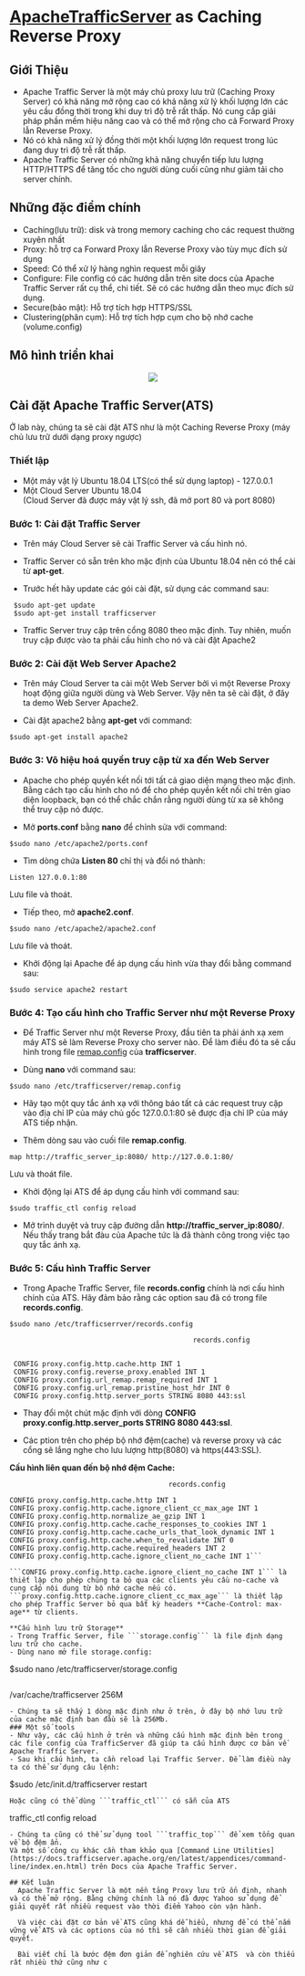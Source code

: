 # [ApacheTrafficServer](https://trafficserver.apache.org/) as Caching Reverse Proxy
## Giới Thiệu
- Apache Traffic Server là một máy chủ proxy lưu trữ (Caching Proxy Server) có khả năng mở rộng cao có khả năng xử lý khối lượng lớn các yêu cầu đồng thời trong khi duy trì độ trễ rất thấp. Nó cung cấp giải pháp phần mềm hiệu năng cao và có thể mở rộng cho cả Forward Proxy lẫn Reverse Proxy.
- Nó có khả năng xử lý đồng thời một khối lượng lớn request trong lúc đang duy trì độ trễ rất thấp.
- Apache Traffic Server có những khả năng chuyển tiếp lưu lượng HTTP/HTTPS để tăng tốc cho người dùng cuối cũng như giảm tải cho server chính.
## Những đặc điểm chính
- Caching(lưu trữ): disk và trong memory caching cho các request thường xuyên nhất
- Proxy: hỗ trợ ca Forward Proxy lẫn Reverse Proxy vào tùy mục đích sử dụng
- Speed: Có thể xử lý hàng nghìn request mỗi giây
- Configure: File config có các hướng dẫn trên site docs của Apache Traffic Server rất cụ thể, chi tiết. Sẽ có các hướng dẫn theo mục đích sử dụng.
- Secure(bảo mật): Hỗ trợ tích hợp HTTPS/SSL
- Clustering(phân cụm): Hỗ trợ tích hợp cụm cho bộ nhớ cache (volume.config)

## Mô hình triển khai
<p align="center">
  <img src="https://docs.trafficserver.apache.org/en/7.0.x/_images/httprvs.jpg"
  <br/>
</p>

## Cài đặt Apache Traffic Server(ATS)
Ở lab này, chúng ta sẽ cài đặt ATS như là một Caching Reverse Proxy (máy chủ lưu trữ dưới dạng proxy ngược)
### Thiết lập
- Một máy vật lý Ubuntu 18.04 LTS(có thể sử dụng laptop) - 127.0.0.1
- Một Cloud Server Ubuntu 18.04\
(Cloud Server đã được máy vật lý ssh, đã mở port 80 và port 8080)

### Bước 1: Cài đặt Traffic Server
- Trên máy Cloud Server sẽ cài Traffic Server và cấu hình nó.

- Traffic Server có sẵn trên kho mặc định của Ubuntu 18.04 nên có thể cài từ **apt-get**.

- Trước hết hãy update các gói cài đặt, sử dụng các command sau:
``` 
 $sudo apt-get update
 $sudo apt-get install trafficserver
```
- Traffic Server truy cập trên cổng 8080 theo mặc định. Tuy nhiên, muốn truy cập được vào ta phải cấu hình cho nó và cài đặt Apache2

### Bước 2: Cài đặt Web Server Apache2
- Trên máy Cloud Server ta cài một Web Server bởi vì một Reverse Proxy hoạt động giữa người dùng và Web Server. Vậy nên ta sẽ cài đặt, ở đây ta demo Web Server Apache2.

- Cài đặt apache2 bằng **apt-get** với command:
```
$sudo apt-get install apache2
```
### Bước 3: Vô hiệu hoá quyền truy cập từ xa đến Web Server
- Apache cho phép quyền kết nối tới tất cả giao diện mạng theo mặc định. Bằng cách tạo cấu hình cho nó để cho phép quyền kết nối chỉ trên giao diện loopback, bạn có thể chắc chắn rằng người dùng từ xa sẽ không thể truy cập nó được.

- Mở **ports.conf** bằng **nano** để chỉnh sửa với command:
```
$sudo nano /etc/apache2/ports.conf
```
- Tìm dòng chứa **Listen 80** chỉ thị và đổi nó thành:
```
Listen 127.0.0.1:80
```
 Lưu file và thoát.

- Tiếp theo, mở **apache2.conf**.
```
$sudo nano /etc/apache2/apache2.conf
```
Lưu file và thoát.

- Khởi động lại Apache để áp dụng cấu hình vừa thay đổi bằng command sau:
```
$sudo service apache2 restart
```
### Bước 4: Tạo cấu hình cho Traffic Server như một Reverse Proxy
- Để Traffic Server như một Reverse Proxy, đầu tiên ta phải ánh xạ xem máy ATS sẽ làm Reverse Proxy cho server nào. Để làm điều đó ta sẽ cấu hình 
trong file [remap.config](https://docs.trafficserver.apache.org/en/latest/admin-guide/files/remap.config.en.html) của **trafficserver**.

- Dùng **nano** với command sau:
```
$sudo nano /etc/trafficserver/remap.config
```
- Hãy tạo một quy tắc ánh xạ với thông báo tất cả các request truy cập vào địa chỉ IP của máy chủ gốc 127.0.0.1:80 sẽ được địa chỉ IP
của máy ATS tiếp nhận.

- Thêm dòng sau vào cuối file **remap.config**.
```
map http://traffic_server_ip:8080/ http://127.0.0.1:80/
```
Lưu và thoát file.

- Khởi động lại ATS để áp dụng cấu hình với command sau:
```
$sudo traffic_ctl config reload
```
- Mở trình duyệt và truy cập đường dẫn **http://traffic_server_ip:8080/**. Nếu thấy trang bắt đàu của Apache tức là đã thành công trong việc tạo quy tắc ánh xạ.

### Bước 5: Cấu hình Traffic Server
- Trong Apache Traffic Server, file **records.config** chính là nơi cấu hình chính của ATS. Hãy đảm bảo rằng
các option sau đã có trong file **records.config**.
```
$sudo nano /etc/trafficserrver/records.config
```
```
                                             records.config
                                  
                     
 CONFIG proxy.config.http.cache.http INT 1
 CONFIG proxy.config.reverse_proxy.enabled INT 1
 CONFIG proxy.config.url_remap.remap_required INT 1
 CONFIG proxy.config.url_remap.pristine_host_hdr INT 0
 CONFIG proxy.config.http.server_ports STRING 8080 443:ssl
```
- Thay đổi một chút mặc định với dòng **CONFIG proxy.config.http.server_ports STRING 8080 443:ssl**.

- Các ption trên cho phép bộ nhớ đệm(cache) và reverse proxy và các cổng sẽ lắng nghe cho lưu lượng
http(8080) và https(443:SSL).

**Cấu hình liên quan đến bộ nhớ đệm Cache:**

```
                                       records.config
 
CONFIG proxy.config.http.cache.http INT 1
CONFIG proxy.config.http.cache.ignore_client_cc_max_age INT 1
CONFIG proxy.config.http.normalize_ae_gzip INT 1
CONFIG proxy.config.http.cache.cache_responses_to_cookies INT 1
CONFIG proxy.config.http.cache.cache_urls_that_look_dynamic INT 1
CONFIG proxy.config.http.cache.when_to_revalidate INT 0
CONFIG proxy.config.http.cache.required_headers INT 2
CONFIG proxy.config.http.cache.ignore_client_no_cache INT 1```

```CONFIG proxy.config.http.cache.ignore_client_no_cache INT 1``` là thiết lập cho phép chúng ta bỏ qua các clients yêu cầu no-cache và cung cấp nội dung từ bộ nhớ cache nếu có.
```proxy.config.http.cache.ignore_client_cc_max_age``` là thiết lập cho phép Traffic Server bỏ qua bất kỳ headers **Cache-Control: max-age** từ clients.

**Cấu hình lưu trữ Storage**
- Trong Traffic Server, file ```storage.config``` là file định dạng lưu trữ cho cache.
- Dùng nano mở file storage.config:
```
$sudo nano /etc/trafficserver/storage.config
 ```                            
```

/var/cache/trafficserver 256M

```
- Chúng ta sẽ thấy 1 dòng mặc định như ở trên, ở đây bộ nhớ lưu trữ của cache mặc định ban đầu sẽ là 256Mb.
### Một số tools
- Như vậy, các cấu hình ở trên và những cấu hình mặc định bên trong các file config của TrafficServer đã giúp ta cấu hình được cơ bản về Apache Traffic Server.
- Sau khi cấu hình, ta cần reload lại Traffic Server. Để làm điều này ta có thể sử dụng câu lệnh: 
```
$sudo /etc/init.d/trafficserver restart
```
Hoặc cũng có thể dùng ```traffic_ctl``` có sẵn của ATS
```
traffic_ctl config reload
```
- Chúng ta cũng có thể sử dụng tool ```traffic_top``` để xem tổng quan về bộ đệm ẩn.
Và một số công cụ khác cần tham khảo qua [Command Line Utilities](https://docs.trafficserver.apache.org/en/latest/appendices/command-line/index.en.html) trên Docs của Apache Traffic Server.

## Kết luận
  Apache Traffic Server là một nền tảng Proxy lưu trữ ổn định, nhanh và có thể mở rộng. Bằng chứng chính là nó đã được Yahoo sử dụng để giải quyết rất nhiều request vào thời điểm Yahoo còn vận hành.
  
  Và việc cài đặt cơ bản về ATS cũng khá dễ hiểu, nhưng để có thể nắm vững về ATS và các options của nó thì sẽ cần nhiều thời gian để giải quyết.
  
  Bài viết chỉ là bước đệm đơn giản để nghiên cứu về ATS  và còn thiếu rất nhiều thứ cũng như c












